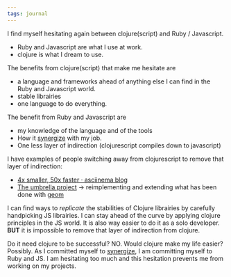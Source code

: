 ```yaml
---
tags: journal
---
```


I find myself hesitating again between clojure(script) and Ruby / Javascript.

- Ruby and Javascript are what I use at work.
- clojure is what I dream to use.

The benefits from clojure(script) that make me hesitate are

- a language and frameworks ahead of anything else I can find in the Ruby and Javascript world.
- stable librairies
- one language to do everything.

The benefit from Ruby and Javascript are

- my knowledge of the language and of the tools
- How it [synergize](./2023-07-16-synergize.md) with my job.
- One less layer of indirection (clojurescript compiles down to javascript)

I have examples of people switching away from clojurescript to remove that layer of indirection:

- [4x smaller, 50x faster · asciinema blog](https://blog.asciinema.org/post/smaller-faster/)
- [The umbrella project](https://github.com/thi-ng/umbrella) -> reimplementing and extending what has been done with [geom](https://github.com/thi-ng/geom)


I can find ways to *replicate* the stabilities of Clojure librairies by carefully handpicking JS librairies. I can stay ahead of the curve by applying clojure principles in the JS world. It is also way easier to do it as a solo developer. **BUT** it is impossible to remove that layer of indirection from clojure.

Do it need clojure to be successful? NO. Would clojure make my life easier? Possibly. As I committed myself to [synergize](./2023-07-16-synergize.md),
I am committing myself to Ruby and JS. I am hesitating too much and this hesitation prevents me from working on my projects.
